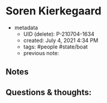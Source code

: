 # Soren Kierkegaard

- metadata
	- UID (delete): P-210704-1634
	- created: July 4, 2021 4:34 PM
	- tags: #people #state/boat  
	- previous note:

## Notes

## Questions & thoughts:

